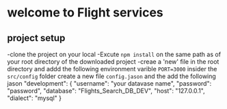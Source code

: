 # welcome to Flight services

## project setup

-clone the project on your local
-Excute `npm install` on the same path as of your root directory of the downloaded project
-creae a 'new' file in the root directory and addd the following environment varible
`PORT=3000`
insider the `src/config` folder create a new file `config.jason` and the add the following jason
"development": {
"username": "your datavase name",
"password": "password",
"database": "Flights_Search_DB_DEV",
"host": "127.0.0.1",
"dialect": "mysql"
}

